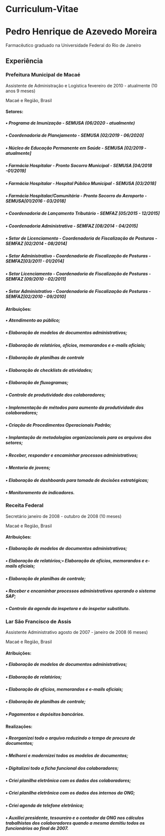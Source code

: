 # Curriculum-Vitae

# Pedro Henrique de Azevedo Moreira
Farmacêutico graduado na Universidade Federal do Rio de Janeiro

## Experiência

### Prefeitura Municipal de Macaé
Assistente de Administração e Logística fevereiro de 2010 - atualmente (10 anos 9 meses)

Macaé e Região, Brasil

#### Setores:

##### • Programa de Imunização - SEMUSA (06/2020 - atualmente)
##### • Coordenadoria de Planejamento - SEMUSA [02/2019 - 06/2020]
##### • Núcleo de Educação Permanente em Saúde - SEMUSA [02/2019 -atualmente]
##### • Farmácia Hospitalar - Pronto Socorro Municipal - SEMUSA [04/2018 -01/2019]
##### • Farmácia Hospitalar - Hospital Público Municipal - SEMUSA [03/2018]
##### • Farmácia Hospitalar/Comunitária - Pronto Socorro do Aeroporto - SEMUSA[01/2016 - 03/2018]
##### • Coordenadoria de Lançamento Tributário - SEMFAZ [05/2015 - 12/2015]
##### • Coordenadoria Administrativa - SEMFAZ [08/2014 - 04/2015]
##### • Setor de Licenciamento - Coordenadoria de Fiscalização de Posturas -SEMFAZ [02/2014 - 08/2014]
##### • Setor Administrativo - Coordenadoria de Fiscalização de Posturas - SEMFAZ[03/2011 - 01/2014]
##### • Setor Licenciamento - Coordenadoria de Fiscalização de Posturas -SEMFAZ [09/2010 - 02/2011]
##### • Setor Administrativo - Coordenadoria de Fiscalização de Posturas - SEMFAZ[02/2010 - 09/2010]

#### Atribuições:

##### • Atendimento ao público;
##### • Elaboração de modelos de documentos administrativos;
##### • Elaboração de relatórios, ofícios, memorandos e e-mails oficiais;
##### • Elaboração de planilhas de controle
##### • Elaboração de checklists de atividades;
##### • Elaboração de fluxogramas;
##### • Controle de produtividade dos colaboradores;
##### • Implementação de métodos para aumento da produtividade dos colaboradores;
##### • Criação de Procedimentos Operacionais Padrão;
##### • Implantação de metodologias organizacionais para os arquivos dos setores;
##### • Receber, responder e encaminhar processos administrativos;
##### • Mentoria de jovens;
##### • Elaboração de dashboards para tomada de decisões estratégicas;
##### • Monitoramento de indicadores.

### Receita Federal
Secretário
janeiro de 2008 - outubro de 2008 (10 meses)

Macaé e Região, Brasil

#### Atribuições:

##### • Elaboração de modelos de documentos administrativos;
##### • Elaboração de relatórios;• Elaboração de ofícios, memorandos e e-mails oficiais;
##### • Elaboração de planilhas de controle;
##### • Receber e encaminhar processos administrativos operando o sistema SAP;
##### • Controle da agenda da inspetora e do inspetor substituto.

### Lar São Francisco de Assis
Assistente Administrativo
agosto de 2007 - janeiro de 2008 (6 meses)

Macaé e Região, Brasil

#### Atribuições: 

##### • Elaboração de modelos de documentos administrativos;
##### • Elaboração de relatórios;
##### • Elaboração de ofícios, memorandos e e-mails oficiais;
##### • Elaboração de planilhas de controle;
##### • Pagamentos e depósitos bancários.

#### Realizações:
##### • Reorganizei todo o arquivo reduzindo o tempo de procura de documentos;
##### • Melhorei e modernizei todos os modelos de documentos;
##### • Digitalizei todo a ficha funcional dos colaboradores;
##### • Criei planilha eletrônica com os dados dos colaboradores;
##### • Criei planilha eletrônica com os dados dos internos da ONG;
##### • Criei agenda de telefone eletrônica;
##### • Auxiliei presidente, tesoureiro e o contador da ONG nos cálculos trabalhistas dos colaboradores quando a mesma demitiu todos os funcionários ao final de 2007.
